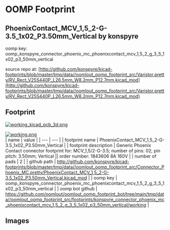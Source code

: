 # OOMP Footprint  
## PhoenixContact_MCV_1,5_2-G-3.5_1x02_P3.50mm_Vertical  by konspyre  
  
oomp key: oomp_konspyre_connector_phoenix_mc_phoenixcontact_mcv_1,5_2_g_3_5_1x02_p3_50mm_vertical  
  
source repo at: [http://github.com/konspyre/kicad-footprints/blob/master/tmp/data//oomlout_oomp_footprint_src/Varistor.pretty/RV_Rect_V25S440P_L26.5mm_W8.2mm_P12.7mm.kicad_mod](http://github.com/konspyre/kicad-footprints/blob/master/tmp/data//oomlout_oomp_footprint_src/Varistor.pretty/RV_Rect_V25S440P_L26.5mm_W8.2mm_P12.7mm.kicad_mod)  
## Footprint  
  
[![working_kicad_pcb_3d.png](working_kicad_pcb_3d_600.png)](working_kicad_pcb_3d.png)  
  
[![working.png](working_600.png)](working.png)  
| name | value | 
| --- | --- | 
| footprint name | PhoenixContact_MCV_1,5_2-G-3.5_1x02_P3.50mm_Vertical | 
| footprint description | Generic Phoenix Contact connector footprint for: MCV_1,5/2-G-3.5; number of pins: 02; pin pitch: 3.50mm; Vertical || order number: 1843606 8A 160V | 
| number of pads | 2 | 
| github path | http://github.com/konspyre/kicad-footprints/blob/master/tmp/data//oomlout_oomp_footprint_src/Connector_Phoenix_MC.pretty/PhoenixContact_MCV_1,5_2-G-3.5_1x02_P3.50mm_Vertical.kicad_mod | 
| oomp key | oomp_konspyre_connector_phoenix_mc_phoenixcontact_mcv_1,5_2_g_3_5_1x02_p3_50mm_vertical | 
| oomp bot github | https://github.com/oomlout/oomlout_oomp_footprint_bot/tree/main/tmp/data//oomlout_oomp_footprint_src/footprints/konspyre_connector_phoenix_mc_phoenixcontact_mcv_1,5_2_g_3_5_1x02_p3_50mm_vertical/working | 
## Images  
